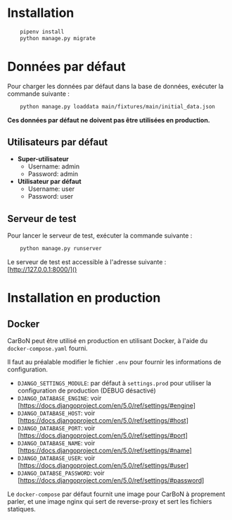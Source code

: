 # Installation
```bash
    pipenv install
    python manage.py migrate
```

# Données par défaut
Pour charger les données par défaut dans la base de données, exécuter la commande suivante :
```bash
    python manage.py loaddata main/fixtures/main/initial_data.json
```

**Ces données par défaut ne doivent pas être utilisées en production.**

## Utilisateurs par défaut
- **Super-utilisateur**
  - Username: admin
  - Password: admin
- **Utilisateur par défaut**
  - Username: user
  - Password: user

## Serveur de test
Pour lancer le serveur de test, exécuter la commande suivante :
```bash
    python manage.py runserver
```

Le serveur de test est accessible à l'adresse suivante : [http://127.0.0.1:8000/]()

# Installation en production
## Docker
CarBoN peut être utilisé en production en utilisant Docker, à l'aide du `docker-compose.yaml` fourni.

Il faut au préalable modifier le fichier `.env` pour fournir les informations de configuration. 

* `DJANGO_SETTINGS_MODULE`: par défaut à `settings.prod` pour utiliser la configuration de production (DEBUG désactivé)
* `DJANGO_DATABASE_ENGINE`: voir [https://docs.djangoproject.com/en/5.0/ref/settings/#engine]
* `DJANGO_DATABASE_HOST`: voir [https://docs.djangoproject.com/en/5.0/ref/settings/#host]
* `DJANGO_DATABASE_PORT`: voir [https://docs.djangoproject.com/en/5.0/ref/settings/#port]
* `DJANGO_DATABASE_NAME`: voir [https://docs.djangoproject.com/en/5.0/ref/settings/#name]
* `DJANGO_DATABASE_USER`: voir [https://docs.djangoproject.com/en/5.0/ref/settings/#user]
* `DJANGO_DATABSE_PASSWORD`: voir [https://docs.djangoproject.com/en/5.0/ref/settings/#password]

Le `docker-compose` par défaut fournit une image pour CarBoN à proprement parler, et une image nginx qui sert de reverse-proxy et sert les fichiers statiques.